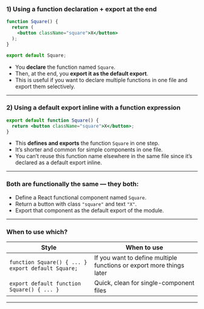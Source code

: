 

### 1) Using a **function declaration + export at the end**

```jsx
function Square() {
  return (
    <button className="square">X</button>
  );
}

export default Square;
```

* You **declare** the function named `Square`.
* Then, at the end, you **export it as the default export**.
* This is useful if you want to declare multiple functions in one file and export them selectively.

---

### 2) Using a **default export inline with a function expression**

```jsx
export default function Square() {
  return <button className="square">X</button>;
}
```

* This **defines and exports** the function `Square` in one step.
* It’s shorter and common for simple components in one file.
* You can’t reuse this function name elsewhere in the same file since it’s declared as a default export inline.

---

### Both are functionally the **same** — they both:

* Define a React functional component named `Square`.
* Return a button with class `"square"` and text `"X"`.
* Export that component as the default export of the module.

---

### When to use which?

| Style                                              | When to use                                                          |
| -------------------------------------------------- | -------------------------------------------------------------------- |
| `function Square() { ... } export default Square;` | If you want to define multiple functions or export more things later |
| `export default function Square() { ... }`         | Quick, clean for single-component files                              |

---

